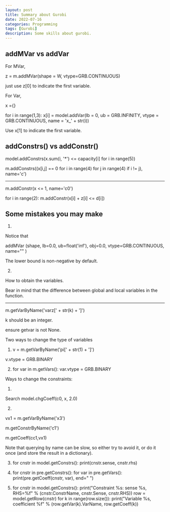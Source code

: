 ```yaml
---
layout: post
title: Summary about Gurobi
date: 2022-07-16
categories: Programming
tags: [Gurobi]
description: Some skills about gurobi.
---
```


## addMVar vs addVar

For MVar, 

z = m.addMVar(shape = W, vtype=GRB.CONTINUOUS)

just use z[0] to indicate the first variable.

For Var,

x ={}

for i in range(1,3):
    x[i] = model.addVar(lb = 0, ub = GRB.INFINITY, vtype = GRB.CONTINUOUS, name = 'x_' + str(i))

Use x[1] to indicate the first variable.

## addConstrs() vs addConstr()

model.addConstrs(x.sum(i, '*') <= capacity[i] for i in range(5))

m.addConstrs((x[i,j] == 0 for i in range(4)
                            for j in range(4)
                            if i != j), name='c')

----------------------------------------------

m.addConstr(x <= 1, name='c0')

for i in range(2):
        m.addConstr(x[i] + z[i] <= d[i])


## Some mistakes you may make

1.
Notice that 

addMVar (shape, lb=0.0, ub=float('inf'), obj=0.0, vtype=GRB.CONTINUOUS, name="" )

The lower bound is non-negative by default.

2.
How to obtain the variables.

Bear in mind that the difference between global and local variables in the function.

----------------

m.getVarByName('varz[' + str(k) + ']')

k should be an integer.

ensure getvar is not None.

Two ways to change the type of variables

1. v = m.getVarByName('pi[' + str(1) + ']')

v.vtype = GRB.BINARY

2.  for var in m.getVars():
        var.vtype = GRB.BINARY


Ways to change the constraints:

1.
Search model.chgCoeff(c0, x, 2.0)

2. 
vx1 = m.getVarByName('x3')

m.getConstrByName('c1')

m.getCoeff(cc1,vx1)

Note that querying by name can be slow, so either try to avoid it, or do it once (and store the result in a dictionary).

3.  for cnstr in model.getConstrs():
        print(cnstr.sense, cnstr.rhs)

4. for cnstr in pre.getConstrs():
      for var in pre.getVars():
          print(pre.getCoeff(cnstr, var), end=" ")

5. for cnstr in model.getConstrs():
        print("Constraint %s: sense %s, RHS=%f" % (cnstr.ConstrName, cnstr.Sense, cnstr.RHS))
        row = model.getRow(cnstr)
        for k in range(row.size()):
            print("Variable %s, coefficient %f" % (row.getVar(k).VarName, row.getCoeff(k))